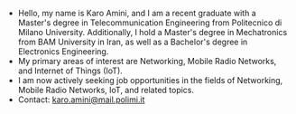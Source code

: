 -  Hello, my name is Karo Amini, and I am a recent graduate with a Master's degree in Telecommunication Engineering from Politecnico di Milano University. Additionally, I hold a Master's degree in Mechatronics from BAM University in Iran, as well as a Bachelor's degree in Electronics Engineering.
-  My primary areas of interest are Networking, Mobile Radio Networks, and Internet of Things (IoT).
-  I am now actively seeking job opportunities in the fields of Networking, Mobile Radio Networks, IoT, and related topics.
-  Contact: karo.amini@mail.polimi.it

<!---
karoamini/karoamini is a ✨ special ✨ repository because its `README.md` (this file) appears on your GitHub profile.
You can click the Preview link to take a look at your changes.
--->
